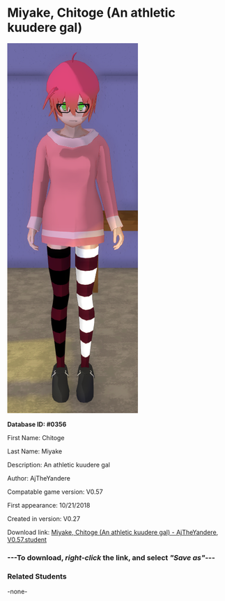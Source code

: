 # Miyake, Chitoge (An athletic kuudere gal)

<img src="../../Files/Images/Miyake, Chitoge (An athletic kuudere gal).png" title="Miyake, Chitoge (An athletic kuudere gal) - AjTheYandere, V0.57">

**Database ID: #0356**

First Name: Chitoge

Last Name: Miyake

Description: An athletic kuudere gal

Author: AjTheYandere

Compatable game version: V0.57

First appearance: 10/21/2018

Created in version: V0.27

Download link: <a href="https://raw.githubusercontent.com/Arbiter1223/Daigaku-Gurashi-Custom-Students/master/Files/Student%20Files/Miyake%2C%20Chitoge%20(An%20athletic%20kuudere%20gal)%20-%20AjTheYandere%2C%20V0.57.student">Miyake, Chitoge (An athletic kuudere gal) - AjTheYandere, V0.57.student</a>

### ---**To download, _right-click_ the link, and select _"Save as"_**---

### Related Students

-none-
